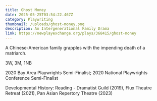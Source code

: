 ```yaml
---
title: Ghost Money
date: 2025-05-25T03:54:22.467Z
category: Playwriting
thumbnail: /uploads/ghost-money.png
description: An Intergenerational Family Drama
link: https://newplayexchange.org/plays/368415/ghost-money
---
```

A Chinese-American family grapples with the impending death of a matriarch.

3W, 3M, 1NB

2020 Bay Area Playwrights Semi-Finalist; 2020 National Playwrights Conference Semi-Finalist

Developmental History: Reading - Dramatist Guild (2019), Flux Theatre Retreat (2021), Pan Asian Repertory Theatre (2023)

<!--EndFragment-->